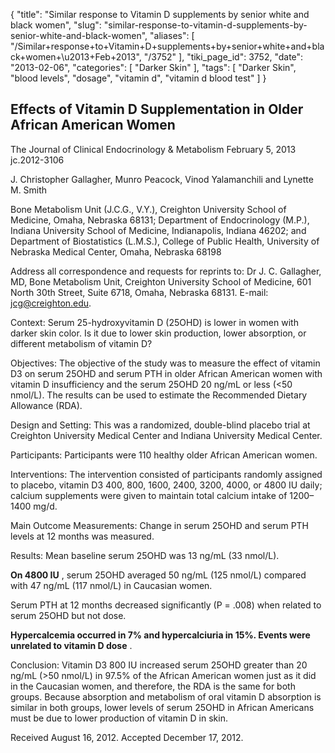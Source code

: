 {
    "title": "Similar response to Vitamin D supplements by senior white and black women",
    "slug": "similar-response-to-vitamin-d-supplements-by-senior-white-and-black-women",
    "aliases": [
        "/Similar+response+to+Vitamin+D+supplements+by+senior+white+and+black+women+\u2013+Feb+2013",
        "/3752"
    ],
    "tiki_page_id": 3752,
    "date": "2013-02-06",
    "categories": [
        "Darker Skin"
    ],
    "tags": [
        "Darker Skin",
        "blood levels",
        "dosage",
        "vitamin d",
        "vitamin d blood test"
    ]
}


## Effects of Vitamin D Supplementation in Older African American Women

The Journal of Clinical Endocrinology & Metabolism February 5, 2013 jc.2012-3106

J. Christopher Gallagher,     Munro Peacock,     Vinod Yalamanchili and     Lynette M. Smith

Bone Metabolism Unit (J.C.G., V.Y.), Creighton University School of Medicine, Omaha, Nebraska 68131; Department of Endocrinology (M.P.), Indiana University School of Medicine, Indianapolis, Indiana 46202; and Department of Biostatistics (L.M.S.), College of Public Health, University of Nebraska Medical Center, Omaha, Nebraska 68198

Address all correspondence and requests for reprints to: Dr J. C. Gallagher, MD, Bone Metabolism Unit, Creighton University School of Medicine, 601 North 30th Street, Suite 6718, Omaha, Nebraska 68131. E-mail: jcg@creighton.edu.

Context: Serum 25-hydroxyvitamin D (25OHD) is lower in women with darker skin color. Is it due to lower skin production, lower absorption, or different metabolism of vitamin D?

Objectives: The objective of the study was to measure the effect of vitamin D3 on serum 25OHD and serum PTH in older African American women with vitamin D insufficiency and the serum 25OHD 20 ng/mL or less (<50 nmol/L). The results can be used to estimate the Recommended Dietary Allowance (RDA).

Design and Setting: This was a randomized, double-blind placebo trial at Creighton University Medical Center and Indiana University Medical Center.

Participants: Participants were 110 healthy older African American women.

Interventions: The intervention consisted of participants randomly assigned to placebo, vitamin D3 400, 800, 1600, 2400, 3200, 4000, or 4800 IU daily; calcium supplements were given to maintain total calcium intake of 1200–1400 mg/d.

Main Outcome Measurements: Change in serum 25OHD and serum PTH levels at 12 months was measured.

Results: Mean baseline serum 25OHD was 13 ng/mL (33 nmol/L). 

 **On 4800 IU** , serum 25OHD averaged 50 ng/mL (125 nmol/L) compared with 47 ng/mL (117 nmol/L) in Caucasian women. 

Serum PTH at 12 months decreased significantly (P = .008) when related to serum 25OHD but not dose. 

 **Hypercalcemia occurred in 7% and hypercalciuria in 15%. Events were unrelated to vitamin D dose** .

Conclusion: Vitamin D3 800 IU increased serum 25OHD greater than 20 ng/mL (>50 nmol/L) in 97.5% of the African American women just as it did in the Caucasian women, and therefore, the RDA is the same for both groups. Because absorption and metabolism of oral vitamin D absorption is similar in both groups, lower levels of serum 25OHD in African Americans must be due to lower production of vitamin D in skin.

Received August 16, 2012.    Accepted December 17, 2012.